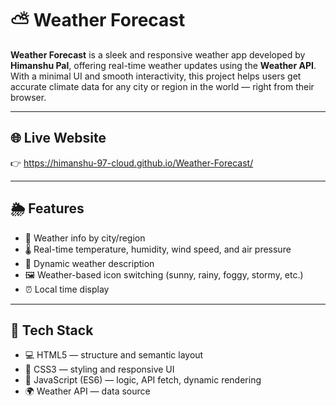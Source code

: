 # ⛅ Weather Forecast

**Weather Forecast** is a sleek and responsive weather app developed by **Himanshu Pal**, offering real-time weather updates using the **Weather API**. With a minimal UI and smooth interactivity, this project helps users get accurate climate data for any city or region in the world — right from their browser.

---

## 🌐 Live Website  
👉 https://himanshu-97-cloud.github.io/Weather-Forecast/

---

## 🌦️ Features

- 📍 Weather info by city/region
- 🌡️ Real-time temperature, humidity, wind speed, and air pressure
- 📝 Dynamic weather description
- 🖼️ Weather-based icon switching (sunny, rainy, foggy, stormy, etc.)
- ⏰ Local time display

---

## 🧪 Tech Stack

- 💻 HTML5 — structure and semantic layout  
- 🎨 CSS3 — styling and responsive UI  
- 🧠 JavaScript (ES6) — logic, API fetch, dynamic rendering  
- 🌍 Weather API — data source 
